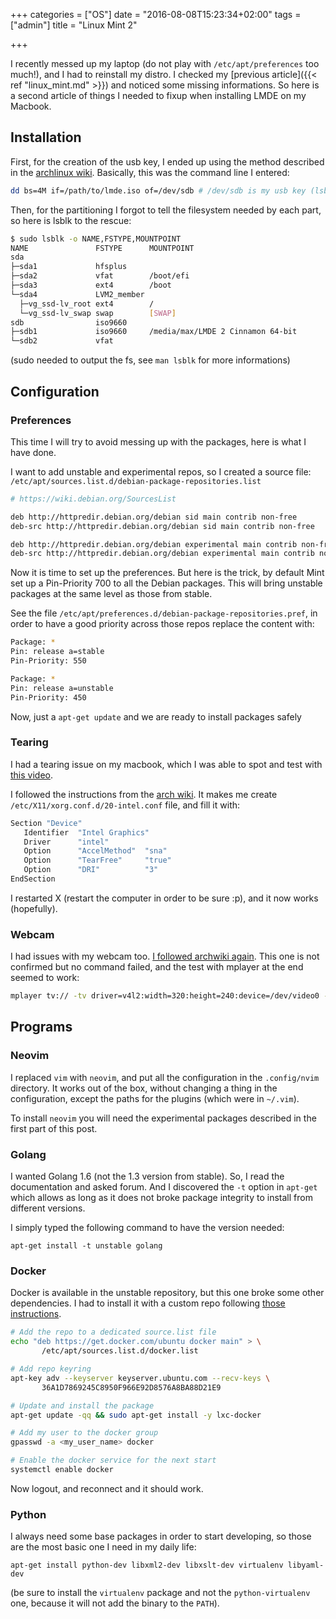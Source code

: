 +++
categories = ["OS"]
date = "2016-08-08T15:23:34+02:00"
tags = ["admin"]
title = "Linux Mint 2"

+++

I recently messed up my laptop (do not play with `/etc/apt/preferences` too much!), 
and I had to reinstall my distro. I checked my [previous article]({{< ref "linux_mint.md" >}})
and noticed some missing informations. So here is a second article of things 
I needed to fixup when installing LMDE on my Macbook.
<!--more-->

## Installation

First, for the creation of the usb key, I ended up using the method described
in the [archlinux wiki](https://wiki.archlinux.org/index.php/USB_flash_installation_media#In_GNU.2FLinux). Basically, this was the command line I entered: 

```bash
dd bs=4M if=/path/to/lmde.iso of=/dev/sdb # /dev/sdb is my usb key (lsblk FTW) 
```

Then, for the partitioning I forgot to tell the filesystem needed by each part,
so here is lsblk to the rescue:

```bash
$ sudo lsblk -o NAME,FSTYPE,MOUNTPOINT
NAME               FSTYPE      MOUNTPOINT
sda
├─sda1             hfsplus
├─sda2             vfat        /boot/efi
├─sda3             ext4        /boot
└─sda4             LVM2_member
  ├─vg_ssd-lv_root ext4        /
  └─vg_ssd-lv_swap swap        [SWAP]
sdb                iso9660
├─sdb1             iso9660     /media/max/LMDE 2 Cinnamon 64-bit
└─sdb2             vfat
```

(sudo needed to output the fs, see `man lsblk` for more informations)

## Configuration

### Preferences

This time I will try to avoid messing up with the packages, here is what I have
done. 

I want to add unstable and experimental repos, so I created a source file:
`/etc/apt/sources.list.d/debian-package-repositories.list`

```bash
# https://wiki.debian.org/SourcesList

deb http://httpredir.debian.org/debian sid main contrib non-free
deb-src http://httpredir.debian.org/debian sid main contrib non-free

deb http://httpredir.debian.org/debian experimental main contrib non-free
deb-src http://httpredir.debian.org/debian experimental main contrib non-free
```

Now it is time to set up the preferences. But here is the trick, by default
Mint set up a Pin-Priority 700 to all the Debian packages. 
This will bring unstable packages at the same level as those from stable. 

See the file `/etc/apt/preferences.d/debian-package-repositories.pref`, in
order to have a good priority across those repos replace the content with:

```bash
Package: *
Pin: release a=stable
Pin-Priority: 550

Package: *
Pin: release a=unstable
Pin-Priority: 450
```

Now, just a `apt-get update` and we are ready to install packages safely

### Tearing

I had a tearing issue on my macbook, which I was able to spot and test with
[this video](https://www.youtube.com/watch?v=ceX18O9pvLs).

I followed the instructions from the [arch wiki](https://wiki.archlinux.org/index.php/intel_graphics#Tear-free_video). It makes me create `/etc/X11/xorg.conf.d/20-intel.conf` file, and
fill it with:

```bash
Section "Device"
   Identifier  "Intel Graphics"
   Driver      "intel"
   Option      "AccelMethod"  "sna"
   Option      "TearFree"     "true"
   Option      "DRI"          "3"
EndSection
```

I restarted X (restart the computer in order to be sure :p), and it now works
(hopefully).

### Webcam

I had issues with my webcam too. [I followed archwiki again](
https://wiki.archlinux.org/index.php/MacBook#Webcam). This one is not 
confirmed but no command failed, and the test with mplayer at the end seemed
to work:

```bash
mplayer tv:// -tv driver=v4l2:width=320:height=240:device=/dev/video0 -fps 30
```


## Programs

### Neovim

I replaced `vim` with `neovim`, and put all the configuration in the 
`.config/nvim` directory. It works out of the box, without changing a thing in
the configuration, except the paths for the plugins (which were in `~/.vim`).

To install `neovim` you will need the experimental packages described in
the first part of this post.

### Golang

I wanted Golang 1.6 (not the 1.3 version from stable). So, I read the 
documentation and asked forum. And I discovered the `-t` option in `apt-get` 
which allows as long as it does not broke package integrity to install 
from different versions. 

I simply typed the following command to have the version needed:

`apt-get install -t unstable golang`

### Docker

Docker is available in the unstable repository, but this one broke some other
dependencies. I had to install it with a custom repo following 
[those instructions](https://gist.github.com/bhgraham/ed9f8242dc610b1f38e5).

```bash
# Add the repo to a dedicated source.list file
echo "deb https://get.docker.com/ubuntu docker main" > \
       /etc/apt/sources.list.d/docker.list

# Add repo keyring
apt-key adv --keyserver keyserver.ubuntu.com --recv-keys \
       36A1D7869245C8950F966E92D8576A8BA88D21E9

# Update and install the package
apt-get update -qq && sudo apt-get install -y lxc-docker

# Add my user to the docker group
gpasswd -a <my_user_name> docker

# Enable the docker service for the next start
systemctl enable docker
```

Now logout, and reconnect and it should work.

### Python

I always need some base packages in order to start developing, so those are
the most basic one I need in my daily life:

`apt-get install python-dev libxml2-dev libxslt-dev virtualenv libyaml-dev`

(be sure to install the `virtualenv` package and not the `python-virtualenv` one,
because it will not add the binary to the `PATH`).

